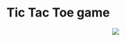 # Tic Tac Toe game




<div align = "center">
  <img src="https://user-images.githubusercontent.com/88266321/162728707-922207c8-61e3-495a-bc12-3c62cd27f60d.gif">
</div>


